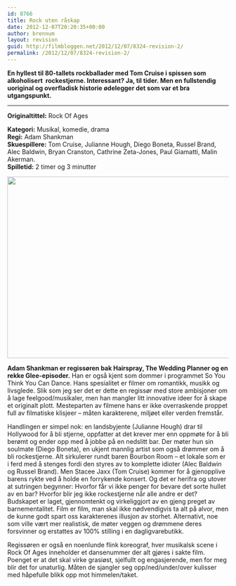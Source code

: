 ```yaml
---
id: 8766
title: Rock uten råskap
date: 2012-12-07T20:20:35+00:00
author: brennum
layout: revision
guid: http://filmbloggen.net/2012/12/07/8324-revision-2/
permalink: /2012/12/07/8324-revision-2/
---
```

**En hyllest til 80-tallets rockballader med Tom Cruise i spissen som alkoholisert  rockestjerne. Interessant? Ja, til tider. Men en fullstendig uoriginal og overfladisk historie ødelegger det som var et bra utgangspunkt.**  
****

**<!--more-->Originaltittel:** Rock Of Ages

  
**Kategori:** Musikal, komedie, drama  
**Regi:** Adam Shankman  
**Skuespillere:** Tom Cruise, Julianne Hough, Diego Boneta, Russel Brand, Alec Baldwin, Bryan Cranston, Cathrine Zeta-Jones, Paul Giamatti, Malin Akerman.  
**Spilletid:** 2 timer og 3 minutter

<a href="http://filmbloggen.net/?attachment_id=8765" rel="attachment wp-att-8765"><img class="alignnone size-large wp-image-8765" src="http://filmbloggen.net/wp-content/uploads//2012/12/Rock-of-Ages_3-620x413.jpg" alt="" width="620" height="413" /></a>

**Adam Shankman er regissøren bak Hairspray, The Wedding Planner og en rekke Glee-episoder.** Han er også kjent som dommer i programmet So You Think You Can Dance. Hans spesialitet er filmer om romantikk, musikk og livsglede. Slik som jeg ser det er dette en regissør med store ambisjoner om å lage feelgood/musikaler, men han mangler litt innovative ideer for å skape et originalt plott. Mesteparten av filmene hans er ikke overraskende proppet full av filmatiske klisjeer &#8211; måten karakterene, miljøet eller verden fremstår.

Handlingen er simpel nok: en landsbyjente (Julianne Hough) drar til Hollywood for å bli stjerne, oppfatter at det krever mer enn oppmøte for å bli berømt og ender opp med å jobbe på en nedslitt bar. Der møter hun sin soulmate (Diego Boneta), en ukjent mannlig artist som også drømmer om å bli rockestjerne. Alt sirkulerer rundt baren Bourbon Room &#8211; et lokale som er i ferd med å stenges fordi den styres av to komplette idioter (Alec Baldwin og Russel Brand). Men Stacee Jaxx (Tom Cruise) kommer for å gjenopplive barens rykte ved å holde en forrykende konsert. Og det er herifra og utover at sutringen begynner: Hvorfor får vi ikke penger for bevare det sorte hullet av en bar? Hvorfor blir jeg ikke rockestjerne når alle andre er det? Budskapet er laget, gjennomtenkt og virkeliggjort av en gjeng preget av barnementalitet. Film er film, man skal ikke nødvendigvis ta alt på alvor, men de kunne godt spart oss karakterenes illusjon av storhet. Alternativt, noe som ville vært mer realistisk, de møter veggen og drømmene deres forsvinner og erstattes av 100% stilling i en dagligvarebutikk.

Regissøren er også en noenlunde flink koreograf, hver musikalsk scene i Rock Of Ages inneholder et dansenummer der alt gjøres i sakte film. Poenget er at det skal virke grasiøst, sjelfullt og engasjerende, men for meg blir det for unaturlig. Måten de sjangler seg opp/ned/under/over kulisser med håpefulle blikk opp mot himmelen/taket.